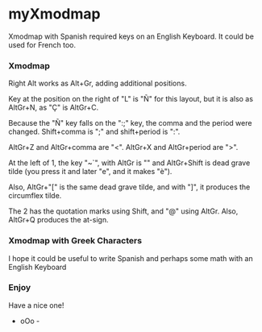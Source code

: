 # myXmodmap

Xmodmap with Spanish required keys on an English Keyboard. It could be used for French too.


### Xmodmap

Right Alt works as Alt+Gr, adding additional positions.

Key at the position on the right of "L" is "Ñ" for this layout, but it is also as AltGr+N, as "Ç" is AltGr+C.

Because the "Ñ" key falls on the ":;" key, the comma and the period were changed. Shift+comma is ";" and shift+period is ":".

AltGr+Z and AltGr+comma are "<". AltGr+X and AltGr+period are ">".

At the left of 1, the key "~`", with AltGr is "\" and AltGr+Shift is dead grave tilde (you press it and later "e", and it makes "è").

Also, AltGr+"\[" is the same dead grave tilde, and  with "\]", it produces the circumflex tilde.

The 2 has the quotation marks using Shift, and "@" using AltGr. Also, AltGr+Q produces the at-sign.

### Xmodmap with Greek Characters 

I hope it could be useful to write Spanish and perhaps some math with an English Keyboard

### Enjoy

Have a nice one!

- oOo -
